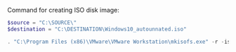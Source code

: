 Command for creating ISO disk image:
```powershell
$source = "C:\SOURCE\"
$destination = "C:\DESTINATION\Windows10_autounnated.iso"

. "C:\Program Files (x86)\VMware\VMware Workstation\mkisofs.exe" -r -iso-level 4 -output "$($destination)" "$($source)"
```
